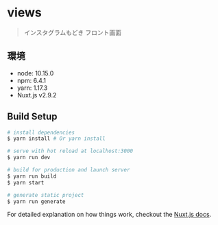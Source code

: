 # views

> インスタグラムもどき フロント画面

## 環境
+ node: 10.15.0
+ npm: 6.4.1
+ yarn: 1.17.3
+ Nuxt.js v2.9.2

## Build Setup

``` bash
# install dependencies
$ yarn install # Or yarn install

# serve with hot reload at localhost:3000
$ yarn run dev

# build for production and launch server
$ yarn run build
$ yarn start

# generate static project
$ yarn run generate
```

For detailed explanation on how things work, checkout the [Nuxt.js docs](https://github.com/nuxt/nuxt.js).

